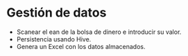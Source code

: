 # Gestión de datos

- Scanear el ean de la bolsa de dinero e introducir su valor.
- Persistencia usando Hive.
- Genera un Excel con los datos almacenados.
